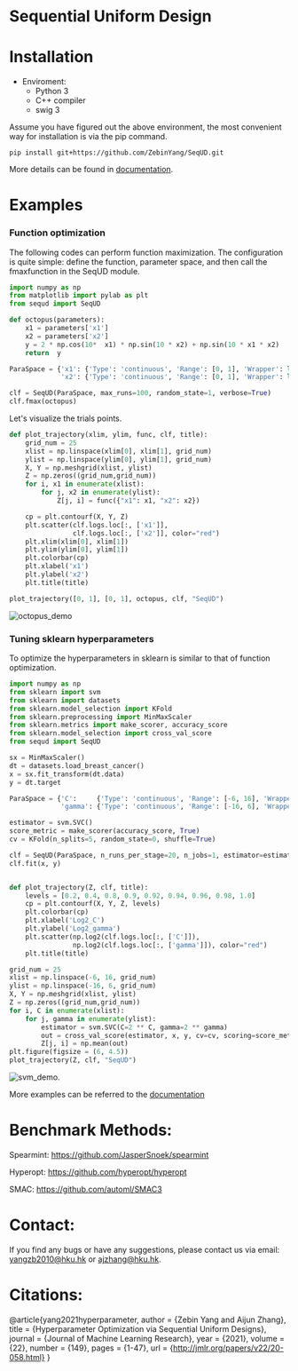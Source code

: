 # Sequential Uniform Design

# Installation

- Enviroment: 
    - Python 3
    - C++ compiler
    - swig 3
    
Assume you have figured out the above environment, the most convenient way for installation is via the pip command. 
```sheel
pip install git+https://github.com/ZebinYang/SeqUD.git
```

More details can be found in [documentation](https://zebinyang.github.io/SeqUD/build/html/index.html).

# Examples

### Function optimization

The following codes can perform function maximization. The configuration is quite simple: define the function, parameter space, and then call the fmaxfunction in the SeqUD module. 

```python 
import numpy as np 
from matplotlib import pylab as plt
from sequd import SeqUD

def octopus(parameters):
    x1 = parameters['x1']
    x2 = parameters['x2']
    y = 2 * np.cos(10*  x1) * np.sin(10 * x2) + np.sin(10 * x1 * x2)
    return  y

ParaSpace = {'x1': {'Type': 'continuous', 'Range': [0, 1], 'Wrapper': lambda x: x}, 
             'x2': {'Type': 'continuous', 'Range': [0, 1], 'Wrapper': lambda x: x}}

clf = SeqUD(ParaSpace, max_runs=100, random_state=1, verbose=True)
clf.fmax(octopus)
```

Let's visualize the trials points.
```python
def plot_trajectory(xlim, ylim, func, clf, title):
    grid_num = 25
    xlist = np.linspace(xlim[0], xlim[1], grid_num)
    ylist = np.linspace(ylim[0], ylim[1], grid_num)
    X, Y = np.meshgrid(xlist, ylist)
    Z = np.zeros((grid_num,grid_num))
    for i, x1 in enumerate(xlist):
        for j, x2 in enumerate(ylist):
            Z[j, i] = func({"x1": x1, "x2": x2})

    cp = plt.contourf(X, Y, Z)
    plt.scatter(clf.logs.loc[:, ['x1']], 
                clf.logs.loc[:, ['x2']], color="red")
    plt.xlim(xlim[0], xlim[1])
    plt.ylim(ylim[0], ylim[1])
    plt.colorbar(cp)
    plt.xlabel('x1')
    plt.ylabel('x2')
    plt.title(title)

plot_trajectory([0, 1], [0, 1], octopus, clf, "SeqUD")
```
 ![octopus_demo](https://github.com/ZebinYang/seqmml/blob/master/docs/source/images/octopus_demo.png)


### Tuning sklearn hyperparameters

To optimize the hyperparameters in sklearn is similar to that of function optimization. 
```python
import numpy as np
from sklearn import svm
from sklearn import datasets
from sklearn.model_selection import KFold 
from sklearn.preprocessing import MinMaxScaler
from sklearn.metrics import make_scorer, accuracy_score
from sklearn.model_selection import cross_val_score
from sequd import SeqUD

sx = MinMaxScaler()
dt = datasets.load_breast_cancer()
x = sx.fit_transform(dt.data)
y = dt.target

ParaSpace = {'C':     {'Type': 'continuous', 'Range': [-6, 16], 'Wrapper': np.exp2}, 
             'gamma': {'Type': 'continuous', 'Range': [-16, 6], 'Wrapper': np.exp2}}

estimator = svm.SVC()
score_metric = make_scorer(accuracy_score, True)
cv = KFold(n_splits=5, random_state=0, shuffle=True)

clf = SeqUD(ParaSpace, n_runs_per_stage=20, n_jobs=1, estimator=estimator, cv=cv, scoring=score_metric, refit=True, verbose=True)
clf.fit(x, y)
```

```python

def plot_trajectory(Z, clf, title):
    levels = [0.2, 0.4, 0.8, 0.9, 0.92, 0.94, 0.96, 0.98, 1.0]
    cp = plt.contourf(X, Y, Z, levels)
    plt.colorbar(cp)
    plt.xlabel('Log2_C')
    plt.ylabel('Log2_gamma')
    plt.scatter(np.log2(clf.logs.loc[:, ['C']]), 
                np.log2(clf.logs.loc[:, ['gamma']]), color="red")
    plt.title(title)

grid_num = 25
xlist = np.linspace(-6, 16, grid_num)
ylist = np.linspace(-16, 6, grid_num)
X, Y = np.meshgrid(xlist, ylist)
Z = np.zeros((grid_num,grid_num))
for i, C in enumerate(xlist):
    for j, gamma in enumerate(ylist):
        estimator = svm.SVC(C=2 ** C, gamma=2 ** gamma)
        out = cross_val_score(estimator, x, y, cv=cv, scoring=score_metric)
        Z[j, i] = np.mean(out)
plt.figure(figsize = (6, 4.5))
plot_trajectory(Z, clf, "SeqUD")
```

 ![svm_demo](https://github.com/ZebinYang/sequd/blob/master/docs/source/images/svm_demo.png).

More examples can be referred to the [documentation](https://zebinyang.github.io/sequd/build/html/examples.html)


# Benchmark Methods:

Spearmint: https://github.com/JasperSnoek/spearmint

Hyperopt: https://github.com/hyperopt/hyperopt

SMAC: https://github.com/automl/SMAC3

# Contact:
If you find any bugs or have any suggestions, please contact us via email: yangzb2010@hku.hk or ajzhang@hku.hk.

# Citations:
@article{yang2021hyperparameter,
	author  = {Zebin Yang and Aijun Zhang},
	title   = {Hyperparameter Optimization via Sequential Uniform Designs},
	journal = {Journal of Machine Learning Research},
	year    = {2021},
	volume  = {22},
	number  = {149},
	pages   = {1-47},
	url     = {http://jmlr.org/papers/v22/20-058.html}
}
